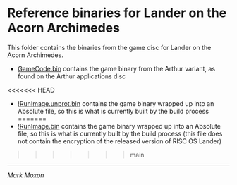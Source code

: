 # Reference binaries for Lander on the Acorn Archimedes

This folder contains the binaries from the game disc for Lander on the Acorn Archimedes.

* [GameCode.bin](GameCode.bin) contains the game binary from the Arthur variant, as found on the Arthur applications disc

<<<<<<< HEAD
* [!RunImage.unprot.bin](!RunImage.unprot.bin) contains the game binary wrapped up into an Absolute file, so this is what is currently built by the build process
=======
* [!RunImage.bin](!RunImage.unprot.bin) contains the game binary wrapped up into an Absolute file, so this is what is currently built by the build process (this file does not contain the encryption of the released version of RISC OS Lander)
>>>>>>> main

---

_Mark Moxon_
